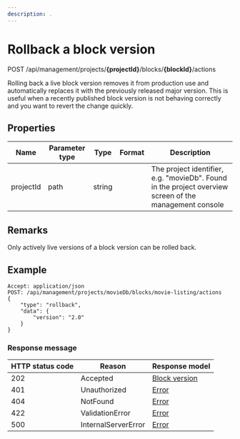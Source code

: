 ```yaml
---
description: .
---
```

# Rollback a block version

<span class="label label--post">POST</span> /api/management/projects/**{projectId}**/blocks/**{blockId}**/actions

Rolling back a live block version removes it from production use and automatically replaces it with the previously released major version. This is useful when a recently published block version is not behaving correctly and you want to revert the change quickly. 

## Properties

| Name      | Parameter type | Type   | Format | Description                                                                                            |
|-----------|----------------|--------|--------|--------------------------------------------------------------------------------------------------------|
| projectId | path           | string |        | The project identifier, e.g. "movieDb". Found in the project overview screen of the management console |


## Remarks

Only actively live versions of a block version can be rolled back.

## Example

```http
Accept: application/json
POST: /api/management/projects/movieDb/blocks/movie-listing/actions
{
    "type": "rollback",
    "data": { 
        "version": "2.0"
    }
}
```

### Response message

| HTTP status code | Reason              | Response model                           |
|------------------|---------------------|------------------------------------------|
| 202              | Accepted            | [Block version](/model/block-version.md) |
| 401              | Unauthorized        | [Error](/key-concepts/errors.md)         |
| 404              | NotFound            | [Error](/key-concepts/errors.md)         |
| 422              | ValidationError     | [Error](/key-concepts/errors.md)         |
| 500              | InternalServerError | [Error](/key-concepts/errors.md)         |